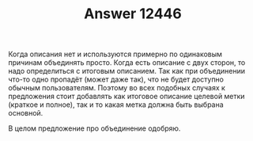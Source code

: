 ﻿---
title: "Answer 12446"
se.owner.user_id: 176217
se.owner.display_name: "αλεχολυτ"
se.owner.link: "https://ru.meta.stackoverflow.com/users/176217/%ce%b1%ce%bb%ce%b5%cf%87%ce%bf%ce%bb%cf%85%cf%84"
se.answer_id: 12446
se.question_id: 12445
se.post_type: answer
se.is_accepted: False
---
<p>Когда описания нет и используются примерно по одинаковым причинам объединять просто. Когда есть описание с двух сторон, то надо определиться с итоговым описанием. Так как при объединении что-то одно пропадёт (может даже так), что не будет доступно обычным пользователям. Поэтому во всех подобных случаях к предложения стоит добавлять как итоговое описание целевой метки (краткое и полное), так и то какая метка должна быть выбрана основной.</p>
<p>В целом предложение про объединение одобряю.</p>
